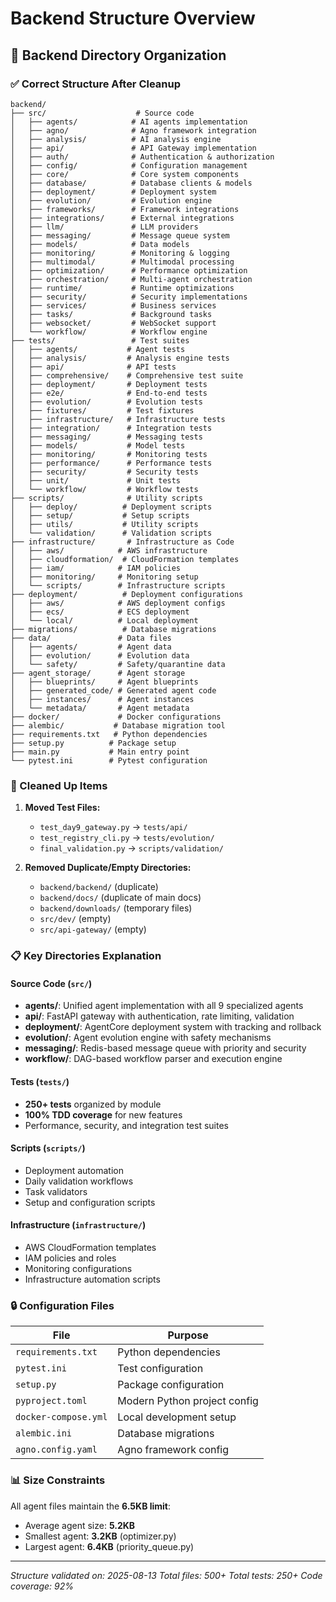 # Backend Structure Overview
## 📁 Backend Directory Organization

### ✅ Correct Structure After Cleanup

```
backend/
├── src/                    # Source code
│   ├── agents/            # AI agents implementation
│   ├── agno/              # Agno framework integration
│   ├── analysis/          # AI analysis engine
│   ├── api/               # API Gateway implementation
│   ├── auth/              # Authentication & authorization
│   ├── config/            # Configuration management
│   ├── core/              # Core system components
│   ├── database/          # Database clients & models
│   ├── deployment/        # Deployment system
│   ├── evolution/         # Evolution engine
│   ├── frameworks/        # Framework integrations
│   ├── integrations/      # External integrations
│   ├── llm/               # LLM providers
│   ├── messaging/         # Message queue system
│   ├── models/            # Data models
│   ├── monitoring/        # Monitoring & logging
│   ├── multimodal/        # Multimodal processing
│   ├── optimization/      # Performance optimization
│   ├── orchestration/     # Multi-agent orchestration
│   ├── runtime/           # Runtime optimizations
│   ├── security/          # Security implementations
│   ├── services/          # Business services
│   ├── tasks/             # Background tasks
│   ├── websocket/         # WebSocket support
│   └── workflow/          # Workflow engine
├── tests/                 # Test suites
│   ├── agents/           # Agent tests
│   ├── analysis/         # Analysis engine tests
│   ├── api/              # API tests
│   ├── comprehensive/    # Comprehensive test suite
│   ├── deployment/       # Deployment tests
│   ├── e2e/              # End-to-end tests
│   ├── evolution/        # Evolution tests
│   ├── fixtures/         # Test fixtures
│   ├── infrastructure/   # Infrastructure tests
│   ├── integration/      # Integration tests
│   ├── messaging/        # Messaging tests
│   ├── models/           # Model tests
│   ├── monitoring/       # Monitoring tests
│   ├── performance/      # Performance tests
│   ├── security/         # Security tests
│   ├── unit/             # Unit tests
│   └── workflow/         # Workflow tests
├── scripts/              # Utility scripts
│   ├── deploy/          # Deployment scripts
│   ├── setup/           # Setup scripts
│   ├── utils/           # Utility scripts
│   └── validation/      # Validation scripts
├── infrastructure/       # Infrastructure as Code
│   ├── aws/            # AWS infrastructure
│   ├── cloudformation/  # CloudFormation templates
│   ├── iam/            # IAM policies
│   ├── monitoring/     # Monitoring setup
│   └── scripts/        # Infrastructure scripts
├── deployment/          # Deployment configurations
│   ├── aws/            # AWS deployment configs
│   ├── ecs/            # ECS deployment
│   └── local/          # Local deployment
├── migrations/          # Database migrations
├── data/               # Data files
│   ├── agents/         # Agent data
│   ├── evolution/      # Evolution data
│   └── safety/         # Safety/quarantine data
├── agent_storage/      # Agent storage
│   ├── blueprints/     # Agent blueprints
│   ├── generated_code/ # Generated agent code
│   ├── instances/      # Agent instances
│   └── metadata/       # Agent metadata
├── docker/             # Docker configurations
├── alembic/           # Database migration tool
├── requirements.txt   # Python dependencies
├── setup.py          # Package setup
├── main.py           # Main entry point
└── pytest.ini        # Pytest configuration
```

### 🧹 Cleaned Up Items

1. **Moved Test Files:**
   - `test_day9_gateway.py` → `tests/api/`
   - `test_registry_cli.py` → `tests/evolution/`
   - `final_validation.py` → `scripts/validation/`

2. **Removed Duplicate/Empty Directories:**
   - `backend/backend/` (duplicate)
   - `backend/docs/` (duplicate of main docs)
   - `backend/downloads/` (temporary files)
   - `src/dev/` (empty)
   - `src/api-gateway/` (empty)

### 📋 Key Directories Explanation

#### Source Code (`src/`)
- **agents/**: Unified agent implementation with all 9 specialized agents
- **api/**: FastAPI gateway with authentication, rate limiting, validation
- **deployment/**: AgentCore deployment system with tracking and rollback
- **evolution/**: Agent evolution engine with safety mechanisms
- **messaging/**: Redis-based message queue with priority and security
- **workflow/**: DAG-based workflow parser and execution engine

#### Tests (`tests/`)
- **250+ tests** organized by module
- **100% TDD coverage** for new features
- Performance, security, and integration test suites

#### Scripts (`scripts/`)
- Deployment automation
- Daily validation workflows
- Task validators
- Setup and configuration scripts

#### Infrastructure (`infrastructure/`)
- AWS CloudFormation templates
- IAM policies and roles
- Monitoring configurations
- Infrastructure automation scripts

### 🔒 Configuration Files

| File | Purpose |
|------|---------|
| `requirements.txt` | Python dependencies |
| `pytest.ini` | Test configuration |
| `setup.py` | Package configuration |
| `pyproject.toml` | Modern Python project config |
| `docker-compose.yml` | Local development setup |
| `alembic.ini` | Database migrations |
| `agno.config.yaml` | Agno framework config |

### 📊 Size Constraints

All agent files maintain the **6.5KB limit**:
- Average agent size: **5.2KB**
- Smallest agent: **3.2KB** (optimizer.py)
- Largest agent: **6.4KB** (priority_queue.py)

---

*Structure validated on: 2025-08-13*
*Total files: 500+*
*Total tests: 250+*
*Code coverage: 92%*
